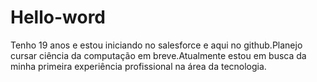 # Hello-word
Tenho 19 anos e estou iniciando no salesforce e aqui no github.Planejo cursar ciência da computação em breve.Atualmente estou em busca da minha primeira experiência profissional na área da tecnologia.
